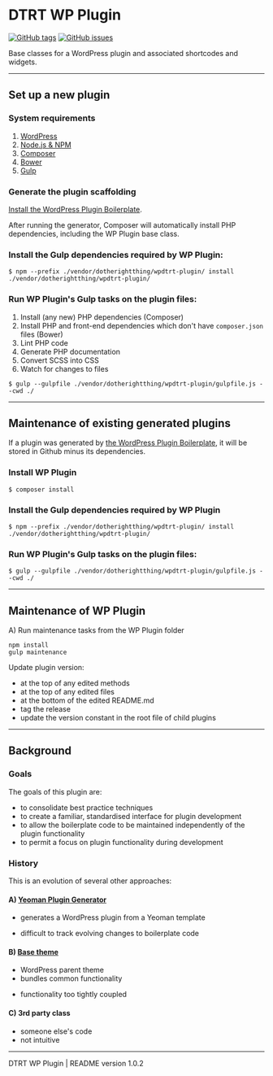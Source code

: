 # DTRT WP Plugin

[![GitHub tags](https://img.shields.io/github/tag/dotherightthing/wpdtrt-plugin.svg)](https://github.com/dotherightthing/wpdtrt-plugin/tags) [![GitHub issues](https://img.shields.io/github/issues/dotherightthing/wpdtrt-plugin.svg)](https://github.com/dotherightthing/wpdtrt-plugin/issues)

Base classes for a WordPress plugin and associated shortcodes and widgets.

---

## Set up a new plugin

### System requirements

1. [WordPress](https://wordpress.org/)
2. [Node.js & NPM](https://nodejs.org/en/)
3. [Composer](https://getcomposer.org/)
4. [Bower](https://bower.io/)
5. [Gulp](https://gulpjs.com/)

### Generate the plugin scaffolding

[Install the WordPress Plugin Boilerplate](https://github.com/dotherightthing/generator-wp-plugin-boilerplate#installation).

After running the generator, Composer will automatically install PHP dependencies, including the WP Plugin base class.

### Install the Gulp dependencies required by WP Plugin:

```
$ npm --prefix ./vendor/dotherightthing/wpdtrt-plugin/ install ./vendor/dotherightthing/wpdtrt-plugin/
```

### Run WP Plugin's Gulp tasks on the plugin files:

1. Install (any new) PHP dependencies (Composer)
2. Install PHP and front-end dependencies which don't have `composer.json` files (Bower)
3. Lint PHP code
4. Generate PHP documentation
5. Convert SCSS into CSS
6. Watch for changes to files

```
$ gulp --gulpfile ./vendor/dotherightthing/wpdtrt-plugin/gulpfile.js --cwd ./
```

---

## Maintenance of existing generated plugins

If a plugin was generated by [the WordPress Plugin Boilerplate](https://github.com/dotherightthing/generator-wp-plugin-boilerplate#installation), it will be stored in Github minus its dependencies.

### Install WP Plugin

```
$ composer install
```

### Install the Gulp dependencies required by WP Plugin

```
$ npm --prefix ./vendor/dotherightthing/wpdtrt-plugin/ install ./vendor/dotherightthing/wpdtrt-plugin/
```

### Run WP Plugin's Gulp tasks on the plugin files:

```
$ gulp --gulpfile ./vendor/dotherightthing/wpdtrt-plugin/gulpfile.js --cwd ./
```

---

## Maintenance of WP Plugin

A) Run maintenance tasks from the WP Plugin folder

```
npm install
gulp maintenance
```

Update plugin version:

* at the top of any edited methods
* at the top of any edited files
* at the bottom of the edited README.md
* tag the release
* update the version constant in the root file of child plugins

---

## Background

### Goals

The goals of this plugin are:

* to consolidate best practice techniques
* to create a familiar, standardised interface for plugin development
* to allow the boilerplate code to be maintained independently of the plugin functionality
* to permit a focus on plugin functionality during development

### History

This is an evolution of several other approaches:

#### A) [Yeoman Plugin Generator](https://github.com/dotherightthing/generator-wp-plugin-boilerplate)

+ generates a WordPress plugin from a Yeoman template
- difficult to track evolving changes to boilerplate code

#### B) [Base theme](https://github.com/dotherightthing/wpdtrt)

+ WordPress parent theme
+ bundles common functionality
- functionality too tightly coupled

#### C) 3rd party class

- someone else's code
- not intuitive

---

DTRT WP Plugin | README version 1.0.2
